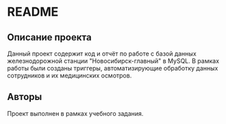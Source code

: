 # README

## Описание проекта
Данный проект содержит код и отчёт по работе с базой данных железнодорожной станции "Новосибирск-главный" в MySQL. В рамках работы были созданы триггеры, автоматизирующие обработку данных сотрудников и их медицинских осмотров.

## Авторы
Проект выполнен в рамках учебного задания.

